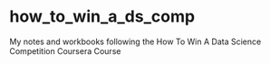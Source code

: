 # how_to_win_a_ds_comp
My notes and workbooks following the How To Win A Data Science Competition Coursera Course
